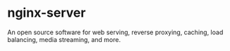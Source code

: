 # nginx-server
An open source software for web serving, reverse proxying, caching, load balancing, media streaming, and more.
